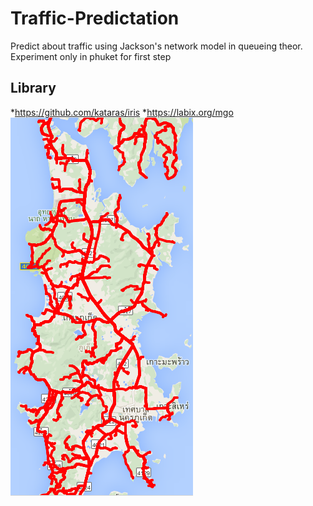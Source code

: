 # Traffic-Predictation
Predict about traffic using Jackson's network model in queueing theor. Experiment only in phuket for first step
## Library
*https://github.com/kataras/iris
*https://labix.org/mgo
![coverage](https://raw.githubusercontent.com/ntossapo/Traffic-Predictation/master/capture.PNG)
